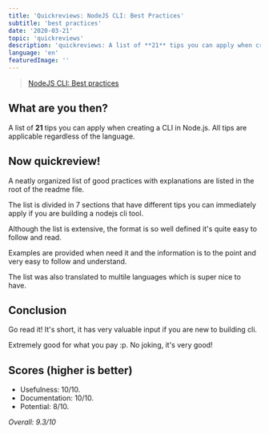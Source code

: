 ```yaml
---
title: 'Quickreviews: NodeJS CLI: Best Practices'
subtitle: 'best practices'
date: '2020-03-21'
topic: 'quickreviews'
description: 'quickreviews: A list of **21** tips you can apply when creating a CLI in Node.js'
language: 'en'
featuredImage: ''
---
```


> [NodeJS CLI: Best practices](https://github.com/lirantal/nodejs-cli-apps-best-practices)

## What are you then?

A list of **21** tips you can apply when creating a CLI in Node.js. All tips are applicable regardless of the language.

## Now quickreview!

A neatly organized list of good practices with explanations are listed in the root of the readme file.

The list is divided in 7 sections that have different tips you can immediately apply if you are building a nodejs cli tool.

Although the list is extensive, the format is so well defined it's quite easy to follow and read.

Examples are provided when need it and the information is to the point and very easy to follow and understand.

The list was also translated to multile languages which is super nice to have.

## Conclusion

Go read it! It's short, it has very valuable input if you are new to building cli.

Extremely good for what you pay :p. No joking, it's very good!

## Scores (higher is better)

- Usefulness: 10/10.
- Documentation: 10/10.
- Potential: 8/10.

_Overall: 9.3/10_
